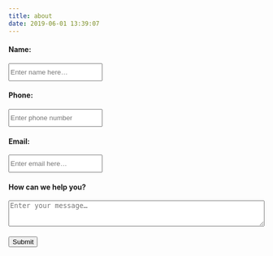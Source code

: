 ```yaml
---
title: about
date: 2019-06-01 13:39:07
---
```

<script>
function submitToAPI(e) {
       e.preventDefault();
       var URL = "https://vgvgd2ah3g.execute-api.eu-west-3.amazonaws.com/production";

            var Namere = /[A-Za-z]{1}[A-Za-z]/;
            if (!Namere.test($("#name-input").val())) {
                         alert ("Name can not less than 2 char");
                return;
            }
            var mobilere = /[0-9]{10}/;
            if (!mobilere.test($("#phone-input").val())) {
                alert ("Please enter valid mobile number");
                return;
            }
            if ($("#email-input").val()=="") {
                alert ("Please enter your email id");
                return;
            }

            var reeamil = /^([\w-\.]+@([\w-]+\.)+[\w-]{2,6})?$/;
            if (!reeamil.test($("#email-input").val())) {
                alert ("Please enter valid email address");
                return;
            }

       var name = $("#name-input").val();
       var phone = $("#phone-input").val();
       var email = $("#email-input").val();
       var desc = $("#description-input").val();
       var data = {
          name : name,
          phone : phone,
          email : email,
          desc : desc
        };

       $.ajax({
         type: "POST",
         url : "https://vgvgd2ah3g.execute-api.eu-west-3.amazonaws.com/production",
         dataType: "json",
         crossDomain: "true",
         contentType: "application/json; charset=utf-8",
         data: JSON.stringify(data),

         
         success: function () {
           // clear form and show a success message
           alert("Successfull");
           document.getElementById("contact-form").reset();
       location.reload();
         },
         error: function () {
           // show an error message
           alert("UnSuccessfull");
         }});
     }
</script>

<form id="contact-form" method="post">
      <h4>Name:</h4>
      <input type="text" style="height:35px;" id="name-input" placeholder="Enter name here…" class="form-control" style="width:100%;" /><br/>
      <h4>Phone:</h4>
      <input type="phone" style="height:35px;" id="phone-input" placeholder="Enter phone number" class="form-control" style="width:100%;"/><br/>
      <h4>Email:</h4>
      <input type="email" style="height:35px;" id="email-input" placeholder="Enter email here…" class="form-control" style="width:100%;"/><br/>
      <h4>How can we help you?</h4>
      <textarea id="description-input" rows="3" placeholder="Enter your message…" class="form-control" style="width:100%;"></textarea><br/>
      <div class="g-recaptcha" data-sitekey="6LfFNqgUAAAAAHtz_FXiY2aeZe5u7-KVYlU3s-Wi" class="form-control" style="width:100%;"></div>
      <button type="button" onClick="submitToAPI(event)" class="btn btn-lg" style="margin-top:20px;">Submit</button>
</form>

